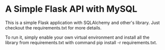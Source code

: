 # A Simple Flask API with MySQL

This is a simple Flask application with SQLAlchemy and other's library. Just checkout the requirements.txt for more details.

To run it, simply enable your own virtual environment and install all the library from requirements.txt with command pip install -r requirements.txt.

